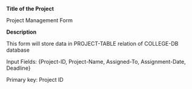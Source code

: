 **Title of the Project**

Project Management Form 

**Description**

This form will store data in PROJECT-TABLE relation of COLLEGE-DB database

Input Fields: {Project-ID, Project-Name, Assigned-To, Assignment-Date, Deadline}

Primary key: Project ID

